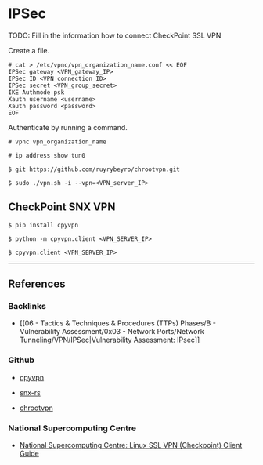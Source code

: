# IPSec

TODO: Fill in the information how to connect CheckPoint SSL VPN

Create a file.

```
# cat > /etc/vpnc/vpn_organization_name.conf << EOF
IPSec gateway <VPN_gateway_IP>
IPSec ID <VPN_connection_ID>
IPSec secret <VPN_group_secret>
IKE Authmode psk
Xauth username <username>
Xauth password <password>
EOF
```

Authenticate by running a command.

```
# vpnc vpn_organization_name

# ip address show tun0
```

```
$ git https://github.com/ruyrybeyro/chrootvpn.git

$ sudo ./vpn.sh -i --vpn=<VPN_server_IP>
```

## CheckPoint SNX VPN

```
$ pip install cpyvpn
```

```
$ python -m cpyvpn.client <VPN_SERVER_IP>

$ cpyvpn.client <VPN_SERVER_IP>
```

---
## References

### Backlinks

- [[06 - Tactics & Techniques & Procedures (TTPs) Phases/B - Vulnerability Assessment/0x03 - Network Ports/Network Tunneling/VPN/IPSec|Vulnerability Assessment: IPsec]]

### Github

- [cpyvpn](https://gitlab.com/cpvpn/cpyvpn)

- [snx-rs](https://github.com/ancwrd1/snx-rs)

- [chrootvpn](https://github.com/ruyrybeyro/chrootvpn)

### National Supercomputing Centre

- [National Supercomputing Centre: Linux SSL VPN (Checkpoint) Client Guide](https://help.nscc.sg/wp-content/uploads/Linux_SSL_VPN_client_guide_by_HPE.pdf)